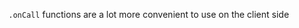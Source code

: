<TimeStamp start="0:45" end="1:00">
  
  `.onCall` functions are a lot more convenient to use on the client side
  
</TimeStamp>